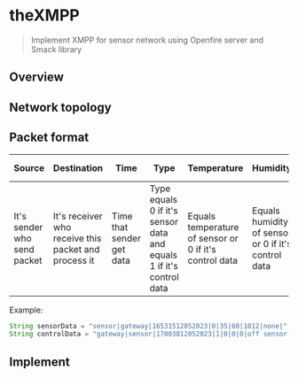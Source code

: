 # theXMPP
>Implement XMPP for sensor network using Openfire server and Smack library
## Overview
## Network topology
## Packet format
| Source | Destination | Time | Type | Temperature | Humidity | Atmospheric Pressure | Control Data |
| ------ | ----------- | ---- | ---- | ----------- | -------- | -------------------- | ------------ |
|It's sender who send packet|It's receiver who receive this packet and process it|Time that sender get data|Type equals 0 if it's sensor data and equals 1 if it's control data|Equals temperature of sensor or 0 if it's control data|Equals humidity of sensor or 0 if it's control data|Equals atmospheric pressure of sensor or 0 if it's control data|Control message or "none" if it's sensor data|

Example:
```java
String sensorData = "sensor|gateway|16531512052023|0|35|60|1012|none|";
String controlData = "gateway|sensor|17003812052023|1|0|0|0|off sensor|";
```
## Implement
